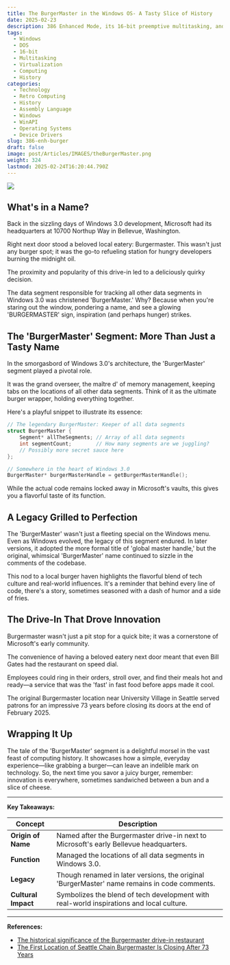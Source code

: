 ```yaml
---
title: The BurgerMaster in the Windows OS- A Tasty Slice of History
date: 2025-02-23
description: 386 Enhanced Mode, its 16-bit preemptive multitasking, and how DOS compatibility was brilliantly achieved.
tags:
  - Windows
  - DOS
  - 16-bit
  - Multitasking
  - Virtualization
  - Computing
  - History
categories:
  - Technology
  - Retro Computing
  - History
  - Assembly Language
  - Windows
  - WinAPI
  - Operating Systems
  - Device Drivers
slug: 386-enh-burger
draft: false
image: post/Articles/IMAGES/theBurgerMaster.png
weight: 324
lastmod: 2025-02-24T16:20:44.790Z
---
```

![](/post/Articles/IMAGES/burgermaster348s.jpg)

## What's in a Name?

Back in the sizzling days of Windows 3.0 development, Microsoft had its headquarters at 10700 Northup Way in Bellevue, Washington.

Right next door stood a beloved local eatery: Burgermaster. This wasn't just any burger spot; it was the go-to refueling station for hungry developers burning the midnight oil.

The proximity and popularity of this drive-in led to a deliciously quirky decision.

The data segment responsible for tracking all other data segments in Windows 3.0 was christened 'BurgerMaster.' Why? Because when you're staring out the window, pondering a name, and see a glowing 'BURGERMASTER' sign, inspiration (and perhaps hunger) strikes.

## The 'BurgerMaster' Segment: More Than Just a Tasty Name

In the smorgasbord of Windows 3.0's architecture, the 'BurgerMaster' segment played a pivotal role.

It was the grand overseer, the maître d' of memory management, keeping tabs on the locations of all other data segments. Think of it as the ultimate burger wrapper, holding everything together.

Here's a playful snippet to illustrate its essence:

```c
// The legendary BurgerMaster: Keeper of all data segments
struct BurgerMaster {
    Segment* allTheSegments; // Array of all data segments
    int segmentCount;        // How many segments are we juggling?
    // Possibly more secret sauce here
};

// Somewhere in the heart of Windows 3.0
BurgerMaster* burgerMasterHandle = getBurgerMasterHandle();

```

While the actual code remains locked away in Microsoft's vaults, this gives you a flavorful taste of its function.

## A Legacy Grilled to Perfection

The 'BurgerMaster' wasn't just a fleeting special on the Windows menu. Even as Windows evolved, the legacy of this segment endured. In later versions, it adopted the more formal title of 'global master handle,' but the original, whimsical 'BurgerMaster' name continued to sizzle in the comments of the codebase.

This nod to a local burger haven highlights the flavorful blend of tech culture and real-world influences. It's a reminder that behind every line of code, there's a story, sometimes seasoned with a dash of humor and a side of fries.

## The Drive-In That Drove Innovation

Burgermaster wasn't just a pit stop for a quick bite; it was a cornerstone of Microsoft's early community.

The convenience of having a beloved eatery next door meant that even Bill Gates had the restaurant on speed dial.

Employees could ring in their orders, stroll over, and find their meals hot and ready—a service that was the 'fast' in fast food before apps made it cool.

The original Burgermaster location near University Village in Seattle served patrons for an impressive 73 years before closing its doors at the end of February 2025.

## Wrapping It Up

The tale of the 'BurgerMaster' segment is a delightful morsel in the vast feast of computing history. It showcases how a simple, everyday experience—like grabbing a burger—can leave an indelible mark on technology. So, the next time you savor a juicy burger, remember: innovation is everywhere, sometimes sandwiched between a bun and a slice of cheese.

***

**Key Takeaways:**

| Concept             | Description                                                                                  |
| ------------------- | -------------------------------------------------------------------------------------------- |
| **Origin of Name**  | Named after the Burgermaster drive-in next to Microsoft's early Bellevue headquarters.       |
| **Function**        | Managed the locations of all data segments in Windows 3.0.                                   |
| **Legacy**          | Though renamed in later versions, the original 'BurgerMaster' name remains in code comments. |
| **Cultural Impact** | Symbolizes the blend of tech development with real-world inspirations and local culture.     |

***

**References:**

* [The historical significance of the Burgermaster drive-in restaurant](https://devblogs.microsoft.com/oldnewthing/20200114-00/?p=103327)
* [The First Location of Seattle Chain Burgermaster Is Closing After 73 Years](https://seattle.eater.com/2025/1/17/24345810/original-burgermaster-closing-university-village-seattle)
